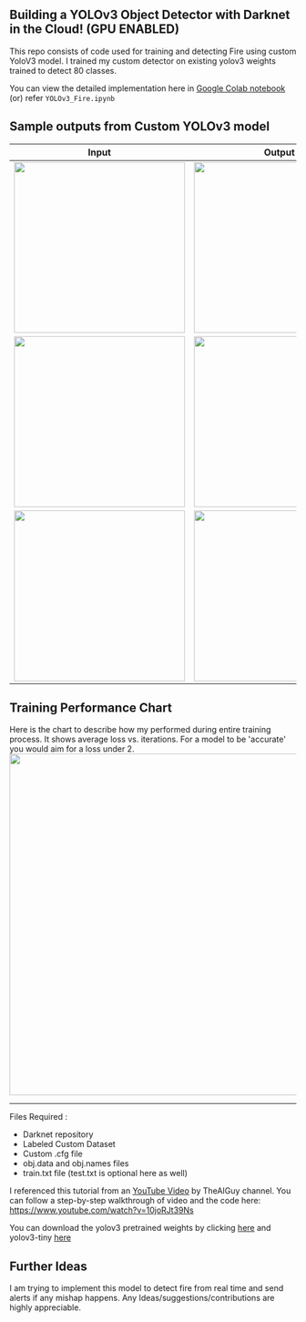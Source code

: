 ## Building a YOLOv3 Object Detector with Darknet in the Cloud! (GPU ENABLED)
This repo consists of code used for training and detecting Fire using custom YoloV3 model. I trained my custom detector on existing yolov3 weights trained to detect 80 classes.

You can view the detailed implementation here in [Google Colab notebook](https://colab.research.google.com/drive/15hm35BAVig0Z3_6vy2z4Ewj5AIbuX4l9) (or) refer `YOLOv3_Fire.ipynb` 
## Sample outputs from Custom YOLOv3 model
  |   Input      |   Output      |
  |------------|-------------|
  | <img src="https://github.com/snehitvaddi/YOLOv3-Cloud-Custom-Object-Detection/blob/master/images/fire1.jpg" width="300"> | <img src="https://github.com/snehitvaddi/YOLOv3-Cloud-Custom-Object-Detection/blob/master/result-images/predictions%20(1).jpg" width="300"> |
  | <img src="https://github.com/snehitvaddi/YOLOv3-Cloud-Custom-Object-Detection/blob/master/images/fire3.jpg" width="300"> | <img src="https://github.com/snehitvaddi/YOLOv3-Cloud-Custom-Object-Detection/blob/master/result-images/predictions%20(2).jpg" width="300"> |
  | <img src="https://github.com/snehitvaddi/YOLOv3-Cloud-Custom-Object-Detection/blob/master/images/fire7.jpg" width="300"> | <img src="https://github.com/snehitvaddi/YOLOv3-Cloud-Custom-Object-Detection/blob/master/result-images/predictions%20(3).jpg" width="300"> |
## Training Performance Chart
Here is the chart to describe how my performed during entire training process. It shows average loss vs. iterations. For a model to be 'accurate' you would aim for a loss under 2.<br>
<img src="https://github.com/snehitvaddi/YOLOv3-Cloud-Custom-Object-Detection/blob/master/result-images/chart.png" width="600" height="600"/>
****************************************************************************************************************************************
Files Required :
* Darknet repository
* Labeled Custom Dataset
* Custom .cfg file
* obj.data and obj.names files
* train.txt file (test.txt is optional here as well)

I referenced this tutorial from an [YouTube Video](https://www.youtube.com/channel/UCrydcKaojc44XnuXrfhlV8Q) by TheAIGuy channel.
You can follow a step-by-step walkthrough of video and the code here: https://www.youtube.com/watch?v=10joRJt39Ns

You can download the yolov3 pretrained weights by clicking [here](https://pjreddie.com/media/files/yolov3.weights) and yolov3-tiny [here](https://pjreddie.com/media/files/yolov3-tiny.weights)
## Further Ideas
I am trying to implement this model to detect fire from real time and send alerts if any mishap happens.
Any Ideas/suggestions/contributions are highly appreciable.
